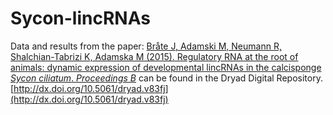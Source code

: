 # Sycon-lincRNAs

Data and results from the paper:
[Bråte J, Adamski M, Neumann R, Shalchian-Tabrizi K, Adamska M (2015). Regulatory RNA at the root of animals: dynamic expression of developmental lincRNAs in the calcisponge *Sycon ciliatum*. *Proceedings B*](http://rspb.royalsocietypublishing.org/content/282/1821/20151746) can be found in the Dryad Digital Repository. [http://dx.doi.org/10.5061/dryad.v83fj](http://dx.doi.org/10.5061/dryad.v83fj)

